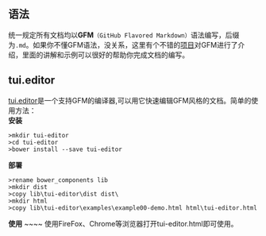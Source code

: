 ## 语法
统一规定所有文档均以**GFM**`（GitHub Flavored Markdown）`语法编写，后缀为`.md`。如果你不懂GFM语法，没关系，这里有个不错的[项目](https://github.com/guodongxiaren/README)对GFM进行了介绍，里面的讲解和示例可以很好的帮助你完成文档的编写。
## tui.editor
[tui.editor](https://github.com/nhnent/tui.editor)是一个支持GFM的编译器,可以用它快速编辑GFM风格的文档。简单的使用方法：  
**安装**
```
>mkdir tui-editor
>cd tui-editor
>bower install --save tui-editor
```
**部署**
```
>rename bower_components lib
>mkdir dist
>copy lib\tui-editor\dist dist\
>mkdir html
>copy lib\tui-editor\examples\example00-demo.html html\tui-editor.html
```
**使用**  ~~~~
使用FireFox、Chrome等浏览器打开tui-editor.html即可使用。